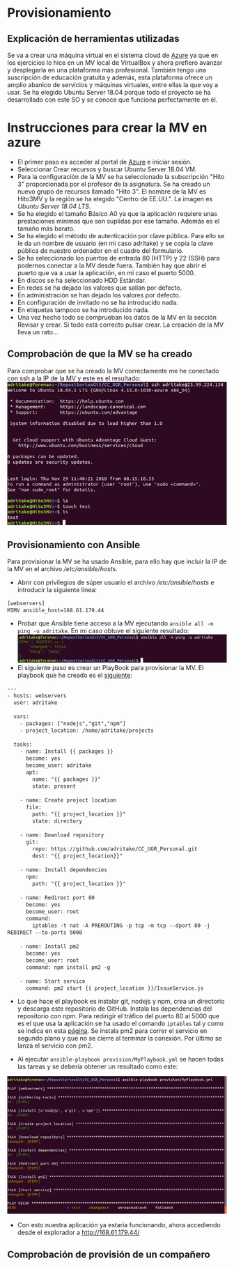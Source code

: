 # Provisionamiento
## Explicación de herramientas utilizadas

Se va a crear una máquina virtual en el sistema cloud de [Azure](https://azure.microsoft.com/es-es/) ya que en los ejercicios lo hice en un MV local de VirtualBox y ahora prefiero avanzar y desplegarla en una plataforma más profesional. También tengo una suscripción de educación gratuita y además, esta plataforma ofrece un amplio abanico de servicios y máquinas virtuales, entre ellas la que voy a usar. Se ha elegido Ubuntu Server 18.04 porque todo el proyecto se ha desarrollado con este SO y se conoce que funciona perfectamente en él.

# Instrucciones para crear la MV en azure

- El primer paso es acceder al portal de [Azure](https://portal.azure.com/) e iniciar sesión.
- Seleccionar Crear recursos y buscar Ubuntu Server 18.04 VM.
- Para la configuración de la MV se ha seleccionado la subscripción "Hito 3" proporcionada por el profesor de la asignatura. Se ha creado un nuevo grupo de recursos llamado "Hito 3". El nombre de la MV es Hito3MV y la región se ha elegido "Centro de EE.UU.". La imagen es *Ubuntu Server 18.04 LTS*.
- Se ha elegido el tamaño Básico A0 ya que la aplicación requiere unas prestaciones mínimas que son suplidas por ese tamaño. Además es el tamaño más barato.
- Se ha elegido el método de autenticación por clave pública. Para ello se le da un nombre de usuario (en mi caso adritake) y se copia la clave pública de nuestro ordenador en el cuadro del formulario.
- Se ha seleccionado los puertos de entrada 80 (HTTP) y 22 (SSH) para podernos conectar a la MV desde fuera. También hay que abrir el puerto que va a usar la aplicación, en mi caso el puerto 5000.
- En discos se ha seleccionado HDD Estándar.
- En redes se ha dejado los valores que salían por defecto.
- En administración se han dejado los valores por defecto.
- En configuración de invitado no se ha introducido nada.
- En etiquetas tampoco se ha introducido nada.
- Una vez hecho todo se comprueban los datos de la MV en la sección Revisar y crear. Si todo está correcto pulsar crear. La creación de la MV lleva un rato...

## Comprobación de que la MV se ha creado

Para comprobar que se ha creado la MV correctamente me he conectado con ssh a la IP de la MV y este es el resultado:
![SSH Azure](img/SSHAzure1.png)

## Provisionamiento con Ansible

Para provisionar la MV se ha usado Ansible, para ello hay que incluir la IP de la MV en el archivo */etc/ansible/hosts*.

- Abrir con privilegios de súper usuario el archivo */etc/ansible/hosts* e introducir la siguiente línea:
```
[webservers]
MIMV ansible_host=168.61.179.44
```
- Probar que Ansible tiene acceso a la MV ejecutando `ansible all -m ping -u adritake`. En mi caso obtuve el siguiente resultado:
![Ping ansible](img/PingAnsible.png)
- El siguiente paso es crear un PlayBook para provisionar la MV. El playbook que he creado es el [siguiente](../provision/MyPlaybook.yml):
```
---
- hosts: webservers
  user: adritake

  vars:
    - packages: ["nodejs","git","npm"]
    - project_location: /home/adritake/projects

  tasks:
    - name: Install {{ packages }}
      become: yes
      become_user: adritake
      apt:
        name: "{{ packages }}"
        state: present

    - name: Create project location
      file:
        path: "{{ project_location }}"
        state: directory

    - name: Download repository
      git:
        repo: https://github.com/adritake/CC_UGR_Personal.git
        dest: "{{ project_location}}"

    - name: Install dependencies
      npm:
        path: "{{ project_location }}"

    - name: Redirect port 80
      become: yes
      become_user: root
      command:
        iptables -t nat -A PREROUTING -p tcp -m tcp --dport 80 -j REDIRECT --to-ports 5000

    - name: Install pm2
      become: yes
      become_user: root
      command: npm install pm2 -g

    - name: Start service
      command: pm2 start {{ project_location }}/IssueService.js

```
- Lo que hace el playbook es instalar git, nodejs y npm, crea un directorio y descarga este repositorio de GitHub. Instala las dependencias del repositorio con npm. Para redirigir el tráfico del puerto 80 al 5000 que es el que usa la aplicación se ha usado el comando `iptables` tal y como se indica en esta [página](https://clouding.io/kb/redireccionar-el-puerto-587-al-25/). Se instala pm2 para correr el servicio en segundo plano y que no se cierre al terminar la conexión. Por último se lanza el servicio con pm2.

- Al ejecutar `ansible-playbook provision/MyPlaybook.yml` se hacen todas las tareas y se debería obtener un resultado como este:

![Playbook](img/Playbook.png)

- Con esto nuestra aplicación ya estaría funcionando, ahora accediendo desde el explorador a http://168.61.179.44/


## Comprobación de provisión de un compañero
